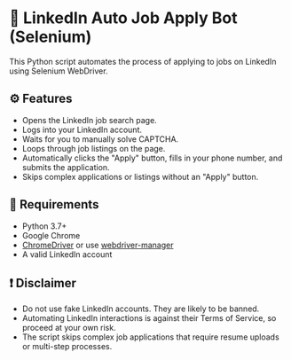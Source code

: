 # 🔁 LinkedIn Auto Job Apply Bot (Selenium)

This Python script automates the process of applying to jobs on LinkedIn using Selenium WebDriver.

## ⚙️ Features

- Opens the LinkedIn job search page.
- Logs into your LinkedIn account.
- Waits for you to manually solve CAPTCHA.
- Loops through job listings on the page.
- Automatically clicks the "Apply" button, fills in your phone number, and submits the application.
- Skips complex applications or listings without an "Apply" button.

## 🧩 Requirements

- Python 3.7+
- Google Chrome
- [ChromeDriver](https://sites.google.com/a/chromium.org/chromedriver/) or 
use [webdriver-manager](https://pypi.org/project/webdriver-manager/)
- A valid LinkedIn account

## ❗ Disclaimer
+ Do not use fake LinkedIn accounts. They are likely to be banned.
+ Automating LinkedIn interactions is against their Terms of Service, so proceed at your own risk. 
+ The script skips complex job applications that require resume uploads or multi-step processes.
